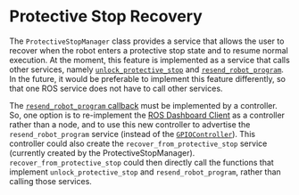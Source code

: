 # Protective Stop Recovery

The `ProtectiveStopManager` class provides a service that allows the user to recover when the robot enters a protective stop state and to resume normal execution.
At the moment, this feature is implemented as a service that calls other services, namely [`unlock_protective_stop`](https://github.com/UniversalRobots/Universal_Robots_ROS2_Driver/blob/a6e209d393b35b3c67015e022ce4a4eff238a111/ur_robot_driver/src/dashboard_client_ros.cpp#L95-L96) and [`resend_robot_program`](https://github.com/UniversalRobots/Universal_Robots_ROS2_Driver/blob/a6e209d393b35b3c67015e022ce4a4eff238a111/ur_controllers/src/gpio_controller.cpp#L271-L273).
In the future, it would be preferable to implement this feature differently, so that one ROS service does not have to call other services.

The [`resend_robot_program` callback](https://github.com/UniversalRobots/Universal_Robots_ROS2_Driver/blob/a6e209d393b35b3c67015e022ce4a4eff238a111/ur_controllers/src/gpio_controller.cpp#L363) must be implemented by a controller.
So, one option is to re-implement the [ROS Dashboard Client](https://github.com/UniversalRobots/Universal_Robots_ROS2_Driver/blob/main/ur_robot_driver/src/dashboard_client_ros.cpp) as a controller rather than a node, and to use this new controller to advertise the `resend_robot_program` service (instead of the [`GPIOController`](https://github.com/UniversalRobots/Universal_Robots_ROS2_Driver/blob/main/ur_controllers/src/gpio_controller.cpp)).
This controller could also create the `recover_from_protective_stop` service (currently created by the ProtectiveStopManager).  `recover_from_protective_stop` could then directly call the functions that implement `unlock_protective_stop` and `resend_robot_program`, rather than calling those services.
